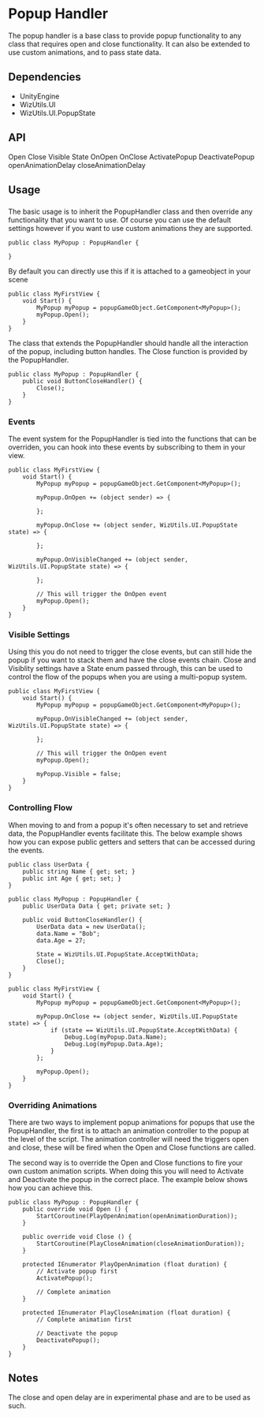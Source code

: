 # Popup Handler
The popup handler is a base class to provide popup functionality to any class that requires open and close functionality.  It can also be extended to use custom animations, and to pass state data.

## Dependencies
* UnityEngine
* WizUtils.UI
* WizUtils.UI.PopupState

## API
Open
Close
Visible
State
OnOpen
OnClose
ActivatePopup
DeactivatePopup
openAnimationDelay
closeAnimationDelay

## Usage
### 
The basic usage is to inherit the PopupHandler class and then override any functionality that you want to use.  Of course you can use the default settings however if you want to use custom animations they are supported.

```
public class MyPopup : PopupHandler {

}
```

By default you can directly use this if it is attached to a gameobject in your scene
```
public class MyFirstView {
	void Start() {
		MyPopup myPopup = popupGameObject.GetComponent<MyPopup>();
		myPopup.Open();
	}
}
```

The class that extends the PopupHandler should handle all the interaction of the popup, including button handles.  The Close function is provided by the PopupHandler.
```
public class MyPopup : PopupHandler {
	public void ButtonCloseHandler() {
		Close();
	}
}
```

### Events
The event system for the PopupHandler is tied into the functions that can be overriden, you can hook into these events by subscribing to them in your view.
```
public class MyFirstView {
	void Start() {
		MyPopup myPopup = popupGameObject.GetComponent<MyPopup>();
		
		myPopup.OnOpen += (object sender) => {

		};

		myPopup.OnClose += (object sender, WizUtils.UI.PopupState state) => {

		};

		myPopup.OnVisibleChanged += (object sender, WizUtils.UI.PopupState state) => {

		};
		
		// This will trigger the OnOpen event
		myPopup.Open();
	}
}
```

### Visible Settings
Using this you do not need to trigger the close events, but can still hide the popup if you want to stack them and have the close events chain.  Close and Visiblity settings have a State enum passed through, this can be used to control the flow of the popups when you are using a multi-popup system.

```
public class MyFirstView {
	void Start() {
		MyPopup myPopup = popupGameObject.GetComponent<MyPopup>();
	
		myPopup.OnVisibleChanged += (object sender, WizUtils.UI.PopupState state) => {

		};
		
		// This will trigger the OnOpen event
		myPopup.Open();
		
		myPopup.Visible = false;
	}
}
```

### Controlling Flow
When moving to and from a popup it's often necessary to set and retrieve data, the PopupHandler events facilitate this.  The below example shows how you can expose public getters and setters that can be accessed during the events.

```
public class UserData {
	public string Name { get; set; }
	public int Age { get; set; }
}

public class MyPopup : PopupHandler {
	public UserData Data { get; private set; }

	public void ButtonCloseHandler() {
		UserData data = new UserData();
		data.Name = "Bob";
		data.Age = 27;
		
		State = WizUtils.UI.PopupState.AcceptWithData;
		Close();
	}
}

public class MyFirstView {
	void Start() {
		MyPopup myPopup = popupGameObject.GetComponent<MyPopup>();

		myPopup.OnClose += (object sender, WizUtils.UI.PopupState state) => {
			if (state == WizUtils.UI.PopupState.AcceptWithData) {
				Debug.Log(myPopup.Data.Name);
				Debug.Log(myPopup.Data.Age);
			}
		};
		
		myPopup.Open();
	}
}
```

### Overriding Animations
There are two ways to implement popup animations for popups that use the PopupHandler, the first is to attach an animation controller to the popup at the level of the script.  The animation controller will need the triggers open and close, these will be fired when the Open and Close functions are called.

The second way is to override the Open and Close functions to fire your own custom animation scripts.  When doing this you will need to Activate and Deactivate the popup in the correct place.  The example below shows how you can achieve this.

```
public class MyPopup : PopupHandler {
	public override void Open () {
		StartCoroutine(PlayOpenAnimation(openAnimationDuration));
	}
	
	public override void Close () {
		StartCoroutine(PlayCloseAnimation(closeAnimationDuration));
	}

	protected IEnumerator PlayOpenAnimation (float duration) {
		// Activate popup first
		ActivatePopup();
		
		// Complete animation
	}
	
	protected IEnumerator PlayCloseAnimation (float duration) {
		// Complete animation first
		
		// Deactivate the popup
		DeactivatePopup();
	}
}
```

## Notes
The close and open delay are in experimental phase and are to be used as such.